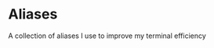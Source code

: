 # Aliases
A collection of aliases I use to improve my terminal efficiency
                                                                                                                                                        